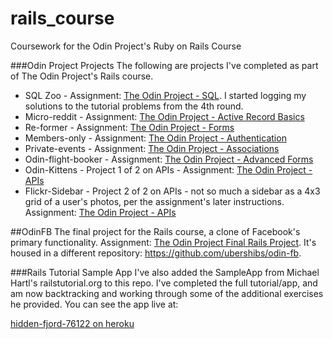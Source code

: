 # rails_course
Coursework for the Odin Project's Ruby on Rails Course

###Odin Project Projects
The following are projects I've completed as part of The Odin Project's Rails course.

* SQL Zoo - Assignment: [The Odin Project - SQL](http://www.theodinproject.com/ruby-on-rails/sql). I started logging my solutions to the tutorial problems from the 4th round.
* Micro-reddit - Assignment: [The Odin Project - Active Record Basics](http://www.theodinproject.com/ruby-on-rails/building-with-active-record)
* Re-former - Assignment: [The Odin Project - Forms](http://www.theodinproject.com/ruby-on-rails/forms)
* Members-only - Assignment: [The Odin Project - Authentication](http://www.theodinproject.com/ruby-on-rails/authentication)
* Private-events - Assignment: [The Odin Project - Associations](http://www.theodinproject.com/ruby-on-rails/associations?ref=lc-pb)
* Odin-flight-booker - Assignment: [The Odin Project - Advanced Forms](http://www.theodinproject.com/ruby-on-rails/building-advanced-forms)
* Odin-Kittens - Project 1 of 2 on APIs - Assignment: [The Odin Project - APIs](http://www.theodinproject.com/ruby-on-rails/apis)
* Flickr-Sidebar - Project 2 of 2 on APIs - not so much a sidebar as a 4x3 grid of a user's photos, per the assignment's later instructions. Assignment: [The Odin Project - APIs](http://www.theodinproject.com/ruby-on-rails/apis)

##OdinFB
The final project for the Rails course, a clone of Facebook's primary functionality. Assignment: [The Odin Project Final Rails Project](http://www.theodinproject.com/ruby-on-rails/final-project). It's housed in a different repository: https://github.com/ubershibs/odin-fb.

###Rails Tutorial Sample App
I've also added the SampleApp from Michael Hartl's railstutorial.org to this repo. I've completed the full tutorial/app, and am now backtracking and working through some of the additional exercises he provided. You can see the app live at:

[hidden-fjord-76122 on heroku](https://hidden-fjord-76122.herokuapp.com)
